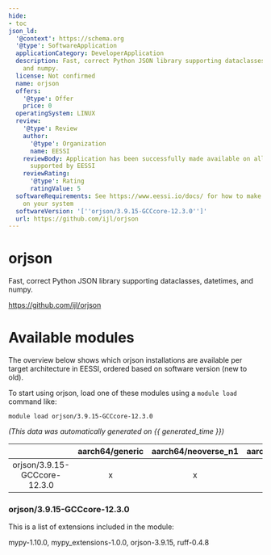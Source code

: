 ```yaml
---
hide:
- toc
json_ld:
  '@context': https://schema.org
  '@type': SoftwareApplication
  applicationCategory: DeveloperApplication
  description: Fast, correct Python JSON library supporting dataclasses, datetimes,
    and numpy.
  license: Not confirmed
  name: orjson
  offers:
    '@type': Offer
    price: 0
  operatingSystem: LINUX
  review:
    '@type': Review
    author:
      '@type': Organization
      name: EESSI
    reviewBody: Application has been successfully made available on all architectures
      supported by EESSI
    reviewRating:
      '@type': Rating
      ratingValue: 5
  softwareRequirements: See https://www.eessi.io/docs/ for how to make EESSI available
    on your system
  softwareVersion: '[''orjson/3.9.15-GCCcore-12.3.0'']'
  url: https://github.com/ijl/orjson
---
```


orjson
======


Fast, correct Python JSON library supporting dataclasses, datetimes, and numpy.

https://github.com/ijl/orjson
# Available modules


The overview below shows which orjson installations are available per target architecture in EESSI, ordered based on software version (new to old).

To start using orjson, load one of these modules using a `module load` command like:

```shell
module load orjson/3.9.15-GCCcore-12.3.0
```

*(This data was automatically generated on {{ generated_time }})*

| |aarch64/generic|aarch64/neoverse_n1|aarch64/neoverse_v1|aarch64/nvidia/grace|x86_64/generic|x86_64/amd/zen2|x86_64/amd/zen3|x86_64/amd/zen4|x86_64/intel/cascadelake|x86_64/intel/haswell|x86_64/intel/icelake|x86_64/intel/sapphirerapids|x86_64/intel/skylake_avx512|
| :---: | :---: | :---: | :---: | :---: | :---: | :---: | :---: | :---: | :---: | :---: | :---: | :---: | :---: |
|orjson/3.9.15-GCCcore-12.3.0|x|x|x|x|x|x|x|x|x|x|x|x|x|


### orjson/3.9.15-GCCcore-12.3.0

This is a list of extensions included in the module:

mypy-1.10.0, mypy_extensions-1.0.0, orjson-3.9.15, ruff-0.4.8